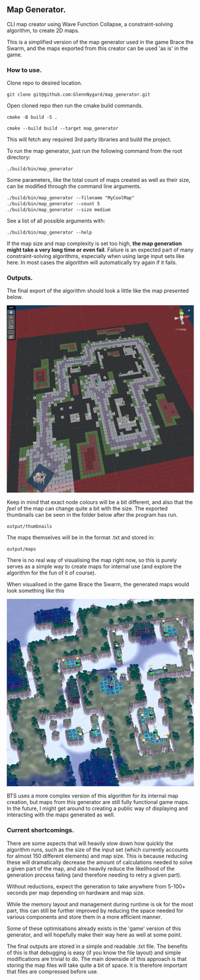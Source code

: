 
## Map Generator.

CLI map creator using Wave Function Collapse, a constraint-solving algorithm, to create 2D maps.

This is a simplified version of the map generator used in the game Brace the Swarm, and the maps exported from this creator can be used 'as is' in the game.
### How to use.

Clone repo to desired location.
```
git clone git@github.com:GlennNygard/map_generator.git
```

Open cloned repo then run the cmake build commands.
```
cmake -B build -S .
```
```
cmake --build build --target map_generator
```

This will fetch any required 3rd party libraries and build the project.

To run the map generator, just run the following command from the root directory:
```
./build/bin/map_generator
```

Some parameters, like the total count of maps created as well as their size, can be modified through the command line arguments.
```
./build/bin/map_generator --filename "MyCoolMap"
./build/bin/map_generator --count 5
./build/bin/map_generator --size medium
```

See a list of all possible arguments with:
```
./build/bin/map_generator --help
```


If the map size and map complexity is set too high, **the map generation might take a very long time or even fail**. Failure is an expected part of many constraint-solving algorithms, especially when using large input sets like here. In most cases the algorithm will automatically try again if it fails.


### Outputs.

The final export of the algorithm should look a little like the map presented below.

![Image 1](./images/bts_loadout_map_representation_showcase.jpg)

Keep in mind that exact node colours will be a bit different, and also that the _feel_ of the map can change quite a bit with the size. The exported thumbnails can be seen in the folder below after the program has run.

```
output/thumbnails
```

The maps themselves will be in the format .txt and stored in:
```
output/maps
```


There is no real way of visualising the map right now, so this is purely serves as a simple way to create maps for internal use (and explore the algorithm for the fun of it of course).

When visualised in the game Brace the Swarm, the generated maps would look something like this

![Image 2](./images/bts_classic_td_map_above.jpg)

BTS uses a more complex version of this algorithm for its internal map creation, but maps from this generator are still fully functional game maps.
In the future, I might get around to creating a public way of displaying and interacting with the maps generated as well.


### Current shortcomings.

There are some aspects that will heavily slow down how quickly the algorithm runs, such as the size of the input set (which currently accounts for almost 150 different elements) and map size. This is because reducing these will dramatically decrease the amount of calculations needed to solve a given part of the map, and also heavily reduce the likelihood of the generation process failing (and therefore needing to retry a given part).

Without reductions, expect the generation to take anywhere from 5-100+ seconds per map depending on hardware and map size.

While the memory layout and management during runtime is ok for the most part, this can still be further improved by reducing the space needed for various components and store them in a more efficient manner.

Some of these optimisations already exists in the 'game' version of this generator, and will hopefully make their way here as well at some point.

The final outputs are stored in a simple and readable .txt file. The benefits of this is that debugging is easy (if you know the file layout) and simple modifications are trivial to do. The main downside of this approach is that storing the map files will take quite a bit of space. It is therefore important that files are compressed before use.
